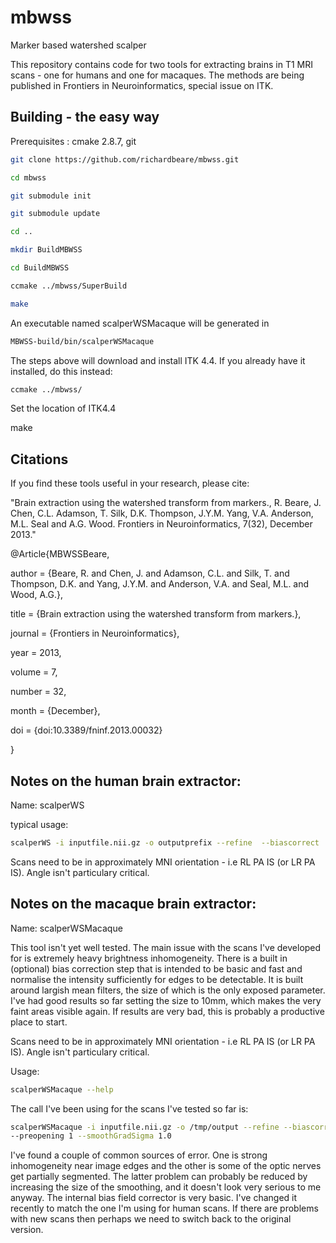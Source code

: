 mbwss
=====

Marker based watershed scalper

This repository contains code for two tools for extracting brains in
T1 MRI scans - one for humans and one for macaques. The methods are
being published in Frontiers in Neuroinformatics, special issue on
ITK.


Building - the easy way
--------

Prerequisites : cmake 2.8.7, git

```bash
git clone https://github.com/richardbeare/mbwss.git

cd mbwss

git submodule init

git submodule update
```

```bash
cd ..

mkdir BuildMBWSS

cd BuildMBWSS

ccmake ../mbwss/SuperBuild

make
```

An executable named scalperWSMacaque will be generated in 

```bash
MBWSS-build/bin/scalperWSMacaque
```

The steps above will download and install ITK 4.4. If you already
have it installed, do this instead:
```bash
ccmake ../mbwss/
```
Set the location of ITK4.4

make

Citations
---------

If you find these tools useful in your research, please cite:

"Brain extraction using the watershed transform from markers., R. Beare, J. Chen, C.L. Adamson, T. Silk, D.K. Thompson, J.Y.M. Yang, V.A. Anderson, M.L. Seal and A.G. Wood. Frontiers in Neuroinformatics, 7(32), December 2013."


@Article{MBWSSBeare,

  author =       {Beare, R. and Chen, J. and Adamson, C.L. and  Silk, T. and Thompson, D.K. and Yang, J.Y.M. and Anderson, V.A. and Seal, M.L. and Wood, A.G.},

  title =        {Brain extraction using the watershed transform from markers.},

  journal =      {Frontiers in Neuroinformatics},

  year =         2013,

  volume =       7,

  number =       32,

  month =        {December},

  doi = {doi:10.3389/fninf.2013.00032}

}


Notes on the human brain extractor:
-----------------------------------

Name: scalperWS

typical usage:
```bash
scalperWS -i inputfile.nii.gz -o outputprefix --refine  --biascorrect
```

Scans need to be in approximately MNI orientation - i.e RL PA IS (or
LR PA IS). Angle isn't particulary critical.


Notes on the macaque brain extractor:
-------------------------------------

Name: scalperWSMacaque

This tool isn't yet well tested. The main issue with the scans I've
developed for is extremely heavy brightness inhomogeneity. There is a
built in (optional) bias correction step that is intended to be basic
and fast and normalise the intensity sufficiently for edges to be
detectable. It is built around largish mean filters, the size of which
is the only exposed parameter. I've had good results so far setting
the size to 10mm, which makes the very faint areas visible again. If
results are very bad, this is probably a productive place to start.

Scans need to be in approximately MNI orientation - i.e RL PA IS (or
LR PA IS). Angle isn't particulary critical.

Usage:
```bash
scalperWSMacaque --help
```

The call I've been using for the scans I've tested so far is:
``` bash
scalperWSMacaque -i inputfile.nii.gz -o /tmp/output --refine --biascorrect \
--preopening 1 --smoothGradSigma 1.0
```

I've found a couple of common sources of error. One is strong inhomogeneity 
near image edges and the other is some of the optic nerves get partially
segmented. The latter problem can probably be reduced by increasing
the size of the smoothing, and it doesn't look very serious to me anyway.
The internal bias field corrector is very basic. I've changed it recently
to match the one I'm using for human scans. If there are
problems with new scans then perhaps we need to switch back to the original version.

